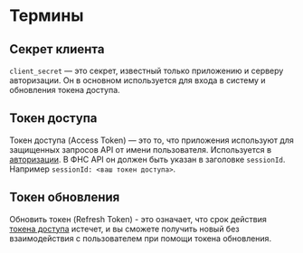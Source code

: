 # Термины

## Секрет клиента

`client_secret` — это секрет, известный только приложению и серверу авторизации. Он в основном используется для входа в систему и обновления токена доступа.

## Токен доступа

Токен доступа (Access Token) — это то, что приложения используют для защищенных запросов API от имени пользователя. Используется в [авторизации](./general-spec.md#authorization). В ФНС API он должен быть указан в заголовке `sessionId`. Например `sessionId: <ваш токен доступа>`.

## Токен обновления

Обновить токен (Refresh Token) - это означает, что срок действия [токена доступа](#%D1%82%D0%BE%D0%BA%D0%B5%D0%BD-%D0%B4%D0%BE%D1%81%D1%82%D1%83%D0%BF%D0%B0) истечет, и вы сможете получить новый без взаимодействия с пользователем при помощи токена обновления.
